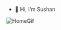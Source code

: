 - 👋 Hi, I’m Sushan


![HomeGif](https://i.pinimg.com/originals/e5/93/ab/e593ab0589d5f1b389e4dfbcce2bce20.gif)

<!---
![Top Langs](https://github-readme-stats.vercel.app/api/top-langs/?username=sushanshakya77&layout=compact&theme=radical)
--->

<!---
sushanshakya77/sushanshakya77 is a ✨ special ✨ repository because its `README.md` (this file) appears on your GitHub profile.
You can click the Preview link to take a look at your changes.
--->
